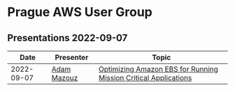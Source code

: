 # Prague AWS User Group

## Presentations 2022-09-07

| Date       | Presenter                                                | Topic                                                                                                                                                         |
|------------|----------------------------------------------------------|---------------------------------------------------------------------------------------------------------------------------------------------------------------|
| 2022-09-07 | [Adam Mazouz](https://www.linkedin.com/in/adammazouz)    | [Optimizing Amazon EBS for Running Mission Critical Applications](2022-09-07-Adam_Mazouz-Optimizing_Amazon_EBS_for_Running_Mission_Critical_Applications.pdf) |
